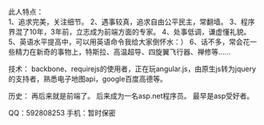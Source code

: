 
此人特点：<br>
1、追求完美，关注细节。
2、遇事较真，追求自由公平民主，常翻墙。
3、程序界混了10年，3年前，立志成为前端方面的专家。
4、处事低调，谦虚懂礼貌。
5、英语水平提高中，可以用英语命令我给大家倒怀水：）
6、话不多，常会花一些精力在新奇的事物上，特斯拉、高温超导、四旋翼飞行器、禅修等......

技术：
backbone、requirejs的使用者，正在玩angular.js，由原生js转为jquery的支持者，熟悉电子地图api，google百度高德等。

历史：
再后来就是前端了。
后来成为一名asp.net程序员。
最早是asp受好者。

QQ：592808253
手机：暂时保密
